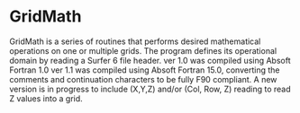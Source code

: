 # GridMath
GridMath is a series of routines that performs desired mathematical operations on one or multiple grids.  The program defines its operational domain by reading a Surfer 6 file header.
ver 1.0 was compiled using Absoft Fortran 1.0
ver 1.1 was compiled using Absoft Fortran 15.0, converting the comments and continuation characters to be fully F90 compliant.
A new version is in progress to include (X,Y,Z) and/or (Col, Row, Z) reading to read Z values into a grid.
